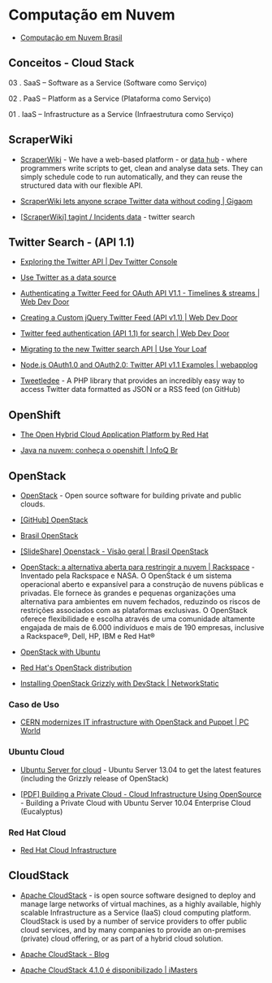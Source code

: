# Computação em Nuvem

* [Computação em Nuvem Brasil](https://sites.google.com/site/computacaoemnuvembrasil/home/materi)

## Conceitos - Cloud Stack

03 . SaaS – Software as a Service (Software como Serviço)

02 . PaaS – Platform as a Service (Plataforma como Serviço)

01 . IaaS – Infrastructure as a Service (Infraestrutura como Serviço)


## ScraperWiki

* [ScraperWiki](https://scraperwiki.com/) - We have a web-based platform - or [data hub](http://blog.okfn.org/2012/03/09/from-cms-to-dms-c-is-for-content-d-is-for-data/) - where programmers write scripts to get, clean and analyse data sets.  They can simply schedule code to run automatically, and they can reuse  the structured data with our flexible API.

* [ScraperWiki lets anyone scrape Twitter data without coding | Gigaom](http://gigaom.com/2013/05/10/scraperwiki-lets-anyone-scrape-twitter-data-without-coding/)

* [[ScraperWiki] tagint / Incidents data](https://scraperwiki.com/scrapers/aras_election_data_79/) - twitter search


## Twitter Search - (API 1.1)

* [Exploring the Twitter API | Dev Twitter Console](https://dev.twitter.com/console)

* [Use Twitter as a data source](https://klipfolio.uservoice.com/knowledgebase/articles/39664-use-twitter-as-a-data-source)

* [Authenticating a Twitter Feed for OAuth API V1.1 - Timelines & streams | Web Dev Door](http://www.webdevdoor.com/php/authenticating-twitter-feed-timeline-oauth/)

* [Creating a Custom jQuery Twitter Feed (API v1.1) | Web Dev Door](http://www.webdevdoor.com/javascript-ajax/custom-twitter-feed-integration-jquery/)

* [Twitter feed authentication (API 1.1) for search | Web Dev Door](http://www.webdevdoor.com/jquery/twitter-feed-authentication-search/)

* [Migrating to the new Twitter search API | Use Your Loaf](http://useyourloaf.com/blog/2013/06/24/migrating-to-the-new-twitter-search-api.html)

* [Node.js OAuth1.0 and OAuth2.0: Twitter API v1.1 Examples | webapplog](http://webapplog.com/node-js-oauth1-0-and-oauth2-0-twitter-api-v1-1-examples/)

* [Tweetledee](http://chrissimpkins.github.io/tweetledee/) - A PHP library that provides an incredibly easy way to access Twitter data formatted as JSON or a RSS feed (on GitHub)


## OpenShift

* [The Open Hybrid Cloud Application Platform by Red Hat](https://www.openshift.com/)

* [Java na nuvem: conheça o openshift | InfoQ Br](http://www.infoq.com/br/presentations/java-nuvem-openshift)


## OpenStack

* [OpenStack](http://www.openstack.org/) - Open source software for building private and public clouds. 

* [[GitHub] OpenStack](https://github.com/openstack)

* [Brasil OpenStack](http://www.brasilopenstack.com.br/)

* [[SlideShare] Openstack - Visão geral | Brasil OpenStack](http://www.slideshare.net/brasilopenstack/openstack-viso-geral)

* [OpenStack: a alternativa aberta para restringir a nuvem | Rackspace](http://www.rackspace.com/pt/cloud/openstack/) - Inventado pela Rackspace e NASA. O OpenStack é um sistema operacional aberto e expansível para a construção de nuvens públicas e privadas. Ele fornece às grandes e pequenas organizações uma alternativa para ambientes em nuvem fechados, reduzindo os riscos de restrições associados com as plataformas exclusivas. O OpenStack oferece flexibilidade e escolha através de uma comunidade altamente engajada de mais de 6.000 indivíduos e mais de 190 empresas, inclusive a Rackspace®, Dell, HP, IBM e Red Hat®

* [OpenStack with Ubuntu](http://www.ubuntu.com/cloud/private-cloud/openstack)

* [Red Hat's OpenStack distribution](http://www.redhat.com/openstack/)

* [Installing OpenStack Grizzly with DevStack | NetworkStatic](http://networkstatic.net/installing-openstack-grizzly-with-devstack/)

### Caso de Uso

* [CERN modernizes IT infrastructure with OpenStack and Puppet | PC World](http://www.pcworld.com/article/2042415/cern-modernizes-it-infrastructure-with-openstack-and-puppet.html)


### Ubuntu Cloud

* [Ubuntu Server for cloud](http://www.ubuntu.com/download/cloud) - Ubuntu Server 13.04 to get the latest features (including the Grizzly release of OpenStack)

* [[PDF] Building a Private Cloud - Cloud Infrastructure Using OpenSource](http://assets.en.oreilly.com/1/event/45/Deploying%20an%20Open%20Source%20Private%20Cloud%20On%20a%20Shoe%20String%20Budget%20Presentation.pdf) - Building a Private Cloud with Ubuntu Server 10.04 Enterprise Cloud (Eucalyptus)


### Red Hat Cloud

* [Red Hat Cloud Infrastructure](http://www.redhat.com/products/cloud-computing/cloud-infrastructure/)


## CloudStack

* [Apache CloudStack](https://cloudstack.apache.org/) - is open source software designed to deploy and manage large networks of virtual machines, as a highly available, highly scalable Infrastructure as a Service (IaaS) cloud computing platform. CloudStack is used by a number of service providers to offer public cloud services, and by many companies to provide an on-premises (private) cloud offering, or as part of a hybrid cloud solution.

* [Apache CloudStack - Blog](https://blogs.apache.org/cloudstack/)

* [Apache CloudStack 4.1.0 é disponibilizado | iMasters](http://imasters.com.br/noticia/apache-cloudstack-4-1-0-e-disponibilizado/)




